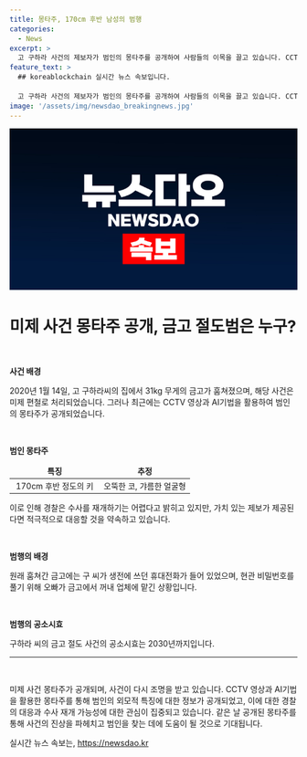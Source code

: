 ```yaml
---
title: 몽타주, 170cm 후반 남성의 범행
categories:
  - News
excerpt: >
  고 구하라 사건의 제보자가 범인의 몽타주를 공개하여 사람들의 이목을 끌고 있습니다. CCTV 영상과 AI기법을 활용해 남성의 특징을 추정하고, 경찰은 해당 사건을 미제 편철 처리했지만, 사건의 공소시효는 2030년까지입니다. 현장의 훔쳐간 금고에는 구 씨가 생전에 쓰던 휴대전화가 들어 있었지만, 비밀번호를 풀기 위해 오빠가 금고에서 꺼내 업체에 맡겼던 상황입니다.
feature_text: >
  ## koreablockchain 실시간 뉴스 속보입니다.

  고 구하라 사건의 제보자가 범인의 몽타주를 공개하여 사람들의 이목을 끌고 있습니다. CCTV 영상과 AI기법을 활용해 남성의 특징을 추정하고, 경찰은 해당 사건을 미제 편철 처리했지만, 사건의 공소시효는 2030년까지입니다. 현장의 훔쳐간 금고에는 구 씨가 생전에 쓰던 휴대전화가 들어 있었지만, 비밀번호를 풀기 위해 오빠가 금고에서 꺼내 업체에 맡겼던 상황입니다.
image: '/assets/img/newsdao_breakingnews.jpg'
---
```


<p><img src="/assets/img/newsdao_breakingnews.jpg" alt="koreablockchain 속보" /></p>

<h1 data-ke-size="size24"><b>미제 사건 몽타주 공개, 금고 절도범은 누구?</b></h1>

<p data-ke-size="size16">&nbsp;</p>

<p data-ke-size="size16"><b>사건 배경</b></p>

<p data-ke-size="size16">2020년 1월 14일, 고 구하라씨의 집에서 31kg 무게의 금고가 훔쳐졌으며, 해당 사건은 미제 편철로 처리되었습니다. 그러나 최근에는 CCTV 영상과 AI기법을 활용하여 범인의 몽타주가 공개되었습니다.</p>

<p data-ke-size="size16">&nbsp;</p>

<p data-ke-size="size16"><b>범인 몽타주</b></p>

<table>
    <thead>
        <tr>
            <td style="text-align: center; width: 50%;"><b>특징</b></td>
            <td style="text-align: center; width: 50%;"><b>추정</b></td>
        </tr>
    </thead>
    <tbody>
        <tr>
            <td style="text-align: center;">170cm 후반 정도의 키</td>
            <td style="text-align: center;">오뚝한 코, 갸름한 얼굴형</td>
        </tr>
    </tbody>
</table>

<p data-ke-size="size16">이로 인해 경찰은 수사를 재개하기는 어렵다고 밝히고 있지만, 가치 있는 제보가 제공된다면 적극적으로 대응할 것을 약속하고 있습니다.</p>

<p data-ke-size="size16">&nbsp;</p>

<p data-ke-size="size16"><b>범행의 배경</b></p>

<p data-ke-size="size16">원래 훔쳐간 금고에는 구 씨가 생전에 쓰던 휴대전화가 들어 있었으며, 현관 비밀번호를 풀기 위해 오빠가 금고에서 꺼내 업체에 맡긴 상황입니다.</p>

<p data-ke-size="size16">&nbsp;</p>

<p data-ke-size="size16"><b>범행의 공소시효</b></p>

<p data-ke-size="size16">구하라 씨의 금고 절도 사건의 공소시효는 2030년까지입니다. </p>

<hr>

<p data-ke-size="size16">&nbsp;</p>

<p data-ke-size="size16">미제 사건 몽타주가 공개되며, 사건이 다시 조명을 받고 있습니다. CCTV 영상과 AI기법을 활용한 몽타주를 통해 범인의 외모적 특징에 대한 정보가 공개되었고, 이에 대한 경찰의 대응과 수사 재개 가능성에 대한 관심이 집중되고 있습니다. 같은 날 공개된 몽타주를 통해 사건의 진상을 파헤치고 범인을 찾는 데에 도움이 될 것으로 기대됩니다.</p>
실시간 뉴스 속보는, <a href="https://newsdao.kr" rel="dofollow">https://newsdao.kr</a>


